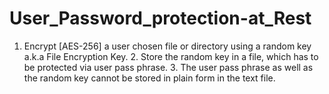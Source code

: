 # User_Password_protection-at_Rest
1. Encrypt [AES-256] a user chosen file or directory using a random key a.k.a File Encryption Key. 2. Store the random key in a file, which has to be protected via user pass phrase. 3. The user pass phrase as well as the random key cannot be stored in plain form in the text file. 
